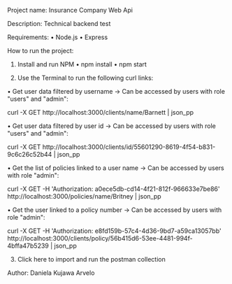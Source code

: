 
Project name:
Insurance Company Web Api

Description:
Technical backend test

Requirements: 
• Node.js 
• Express

How to run the project:

1. Install and run NPM
• npm install
• npm start 

2. Use the Terminal to run the following curl links:

• Get user data filtered by username -> Can be accessed by users with role "users" and "admin":

curl -X GET http://localhost:3000/clients/name/Barnett | json_pp

• Get	user data	filtered by	user id	-> Can be accessed by users with role	"users"	and	"admin":

curl -X GET http://localhost:3000/clients/id/55601290-8619-4f54-b831-9c6c26c52b44 | json_pp

• Get	the	list of	policies linked	to a user	name	->	Can	be accessed	by	users	with role	"admin":

curl -X GET  -H 'Authorization: a0ece5db-cd14-4f21-812f-966633e7be86'  http://localhost:3000/policies/name/Britney | json_pp

• Get	the	user linked	to a policy number	->	Can	be accessed	by users with	role "admin":

curl -X GET -H 'Authorization: e8fd159b-57c4-4d36-9bd7-a59ca13057bb' http://localhost:3000/clients/policy/56b415d6-53ee-4481-994f-4bffa47b5239 | json_pp

3. Click here to import and run the postman collection

<div class="postman-run-button"
data-postman-action="collection/import"
data-postman-var-1="4cfcb433150a1178c04e"></div>
<script type="text/javascript">
  (function (p,o,s,t,m,a,n) {
    !p[s] && (p[s] = function () { (p[t] || (p[t] = [])).push(arguments); });
    !o.getElementById(s+t) && o.getElementsByTagName("head")[0].appendChild((
      (n = o.createElement("script")),
      (n.id = s+t), (n.async = 1), (n.src = m), n
    ));
  }(window, document, "_pm", "PostmanRunObject", "https://run.pstmn.io/button.js"));
</script>


Author:
Daniela Kujawa Arvelo